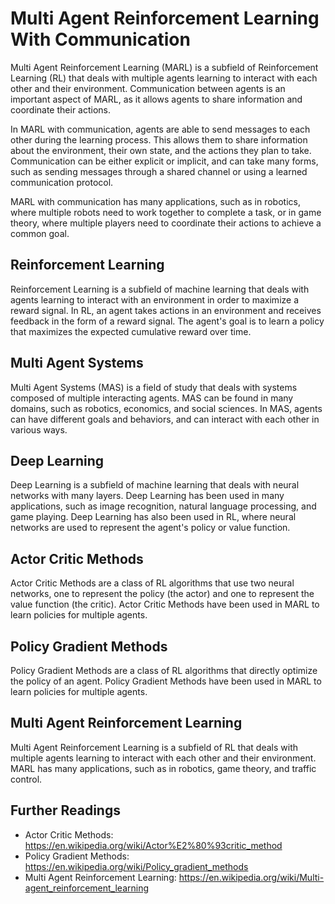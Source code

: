 # Multi Agent Reinforcement Learning With Communication

Multi Agent Reinforcement Learning (MARL) is a subfield of Reinforcement Learning (RL) that deals with multiple agents learning to interact with each other and their environment. Communication between agents is an important aspect of MARL, as it allows agents to share information and coordinate their actions. 

In MARL with communication, agents are able to send messages to each other during the learning process. This allows them to share information about the environment, their own state, and the actions they plan to take. Communication can be either explicit or implicit, and can take many forms, such as sending messages through a shared channel or using a learned communication protocol.

MARL with communication has many applications, such as in robotics, where multiple robots need to work together to complete a task, or in game theory, where multiple players need to coordinate their actions to achieve a common goal. 

## Reinforcement Learning

Reinforcement Learning is a subfield of machine learning that deals with agents learning to interact with an environment in order to maximize a reward signal. In RL, an agent takes actions in an environment and receives feedback in the form of a reward signal. The agent's goal is to learn a policy that maximizes the expected cumulative reward over time.

## Multi Agent Systems

Multi Agent Systems (MAS) is a field of study that deals with systems composed of multiple interacting agents. MAS can be found in many domains, such as robotics, economics, and social sciences. In MAS, agents can have different goals and behaviors, and can interact with each other in various ways.

## Deep Learning

Deep Learning is a subfield of machine learning that deals with neural networks with many layers. Deep Learning has been used in many applications, such as image recognition, natural language processing, and game playing. Deep Learning has also been used in RL, where neural networks are used to represent the agent's policy or value function.

## Actor Critic Methods

Actor Critic Methods are a class of RL algorithms that use two neural networks, one to represent the policy (the actor) and one to represent the value function (the critic). Actor Critic Methods have been used in MARL to learn policies for multiple agents.

## Policy Gradient Methods

Policy Gradient Methods are a class of RL algorithms that directly optimize the policy of an agent. Policy Gradient Methods have been used in MARL to learn policies for multiple agents.

## Multi Agent Reinforcement Learning

Multi Agent Reinforcement Learning is a subfield of RL that deals with multiple agents learning to interact with each other and their environment. MARL has many applications, such as in robotics, game theory, and traffic control.

## Further Readings

- Actor Critic Methods: https://en.wikipedia.org/wiki/Actor%E2%80%93critic_method
- Policy Gradient Methods: https://en.wikipedia.org/wiki/Policy_gradient_methods
- Multi Agent Reinforcement Learning: https://en.wikipedia.org/wiki/Multi-agent_reinforcement_learning

